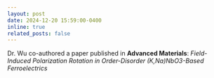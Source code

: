 ```yaml
---
layout: post
date: 2024-12-20 15:59:00-0400
inline: true
related_posts: false
---
```


Dr. Wu co-authored a paper published in **Advanced Materials**: *Field-Induced Polarization Rotation in Order-Disorder (K,Na)NbO3-Based Ferroelectrics*